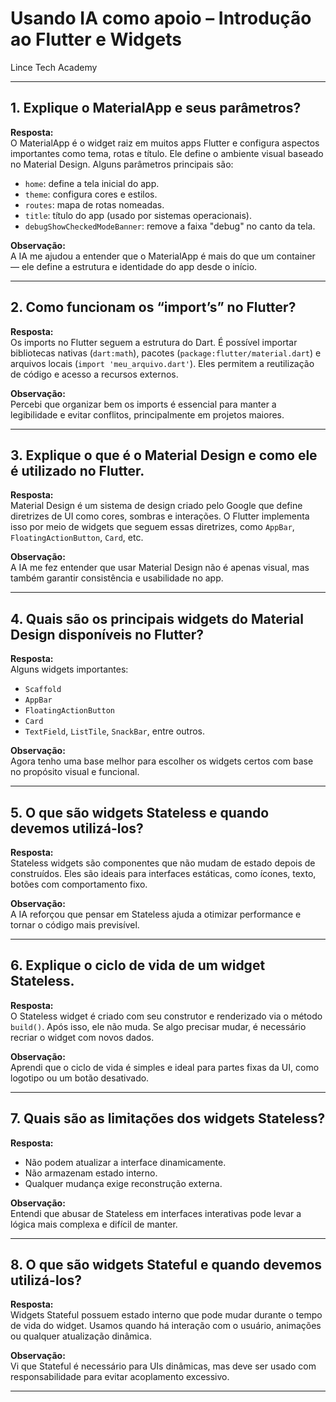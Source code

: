 # Usando IA como apoio – Introdução ao Flutter e Widgets  
Lince Tech Academy

---

## 1. Explique o MaterialApp e seus parâmetros?

**Resposta:**  
O MaterialApp é o widget raiz em muitos apps Flutter e configura aspectos importantes como tema, rotas e título. Ele define o ambiente visual baseado no Material Design. Alguns parâmetros principais são:

- `home`: define a tela inicial do app.  
- `theme`: configura cores e estilos.  
- `routes`: mapa de rotas nomeadas.  
- `title`: título do app (usado por sistemas operacionais).  
- `debugShowCheckedModeBanner`: remove a faixa "debug" no canto da tela.

**Observação:**  
A IA me ajudou a entender que o MaterialApp é mais do que um container — ele define a estrutura e identidade do app desde o início.

---

## 2. Como funcionam os “import’s” no Flutter?

**Resposta:**  
Os imports no Flutter seguem a estrutura do Dart. É possível importar bibliotecas nativas (`dart:math`), pacotes (`package:flutter/material.dart`) e arquivos locais (`import 'meu_arquivo.dart'`). Eles permitem a reutilização de código e acesso a recursos externos.

**Observação:**  
Percebi que organizar bem os imports é essencial para manter a legibilidade e evitar conflitos, principalmente em projetos maiores.

---

## 3. Explique o que é o Material Design e como ele é utilizado no Flutter.

**Resposta:**  
Material Design é um sistema de design criado pelo Google que define diretrizes de UI como cores, sombras e interações. O Flutter implementa isso por meio de widgets que seguem essas diretrizes, como `AppBar`, `FloatingActionButton`, `Card`, etc.

**Observação:**  
A IA me fez entender que usar Material Design não é apenas visual, mas também garantir consistência e usabilidade no app.

---

## 4. Quais são os principais widgets do Material Design disponíveis no Flutter?

**Resposta:**  
Alguns widgets importantes:

- `Scaffold`  
- `AppBar`  
- `FloatingActionButton`  
- `Card`  
- `TextField`, `ListTile`, `SnackBar`, entre outros.

**Observação:**  
Agora tenho uma base melhor para escolher os widgets certos com base no propósito visual e funcional.

---

## 5. O que são widgets Stateless e quando devemos utilizá-los?

**Resposta:**  
Stateless widgets são componentes que não mudam de estado depois de construídos. Eles são ideais para interfaces estáticas, como ícones, texto, botões com comportamento fixo.

**Observação:**  
A IA reforçou que pensar em Stateless ajuda a otimizar performance e tornar o código mais previsível.

---

## 6. Explique o ciclo de vida de um widget Stateless.

**Resposta:**  
O Stateless widget é criado com seu construtor e renderizado via o método `build()`. Após isso, ele não muda. Se algo precisar mudar, é necessário recriar o widget com novos dados.

**Observação:**  
Aprendi que o ciclo de vida é simples e ideal para partes fixas da UI, como logotipo ou um botão desativado.

---

## 7. Quais são as limitações dos widgets Stateless?

**Resposta:**  

- Não podem atualizar a interface dinamicamente.  
- Não armazenam estado interno.  
- Qualquer mudança exige reconstrução externa.

**Observação:**  
Entendi que abusar de Stateless em interfaces interativas pode levar a lógica mais complexa e difícil de manter.

---

## 8. O que são widgets Stateful e quando devemos utilizá-los?

**Resposta:**  
Widgets Stateful possuem estado interno que pode mudar durante o tempo de vida do widget. Usamos quando há interação com o usuário, animações ou qualquer atualização dinâmica.

**Observação:**  
Vi que Stateful é necessário para UIs dinâmicas, mas deve ser usado com responsabilidade para evitar acoplamento excessivo.

---